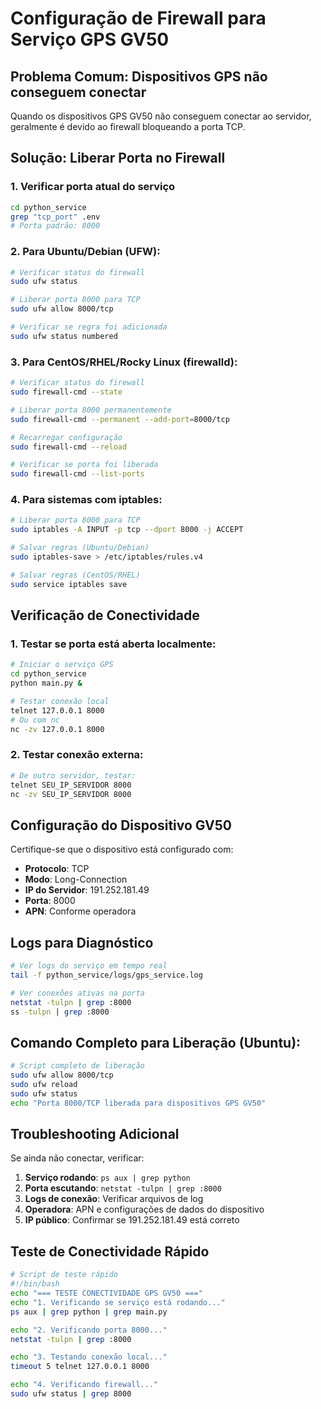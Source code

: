 # Configuração de Firewall para Serviço GPS GV50

## Problema Comum: Dispositivos GPS não conseguem conectar

Quando os dispositivos GPS GV50 não conseguem conectar ao servidor, geralmente é devido ao firewall bloqueando a porta TCP.

## Solução: Liberar Porta no Firewall

### 1. Verificar porta atual do serviço
```bash
cd python_service
grep "tcp_port" .env
# Porta padrão: 8000
```

### 2. Para Ubuntu/Debian (UFW):
```bash
# Verificar status do firewall
sudo ufw status

# Liberar porta 8000 para TCP
sudo ufw allow 8000/tcp

# Verificar se regra foi adicionada
sudo ufw status numbered
```

### 3. Para CentOS/RHEL/Rocky Linux (firewalld):
```bash
# Verificar status do firewall
sudo firewall-cmd --state

# Liberar porta 8000 permanentemente
sudo firewall-cmd --permanent --add-port=8000/tcp

# Recarregar configuração
sudo firewall-cmd --reload

# Verificar se porta foi liberada
sudo firewall-cmd --list-ports
```

### 4. Para sistemas com iptables:
```bash
# Liberar porta 8000 para TCP
sudo iptables -A INPUT -p tcp --dport 8000 -j ACCEPT

# Salvar regras (Ubuntu/Debian)
sudo iptables-save > /etc/iptables/rules.v4

# Salvar regras (CentOS/RHEL)
sudo service iptables save
```

## Verificação de Conectividade

### 1. Testar se porta está aberta localmente:
```bash
# Iniciar o serviço GPS
cd python_service
python main.py &

# Testar conexão local
telnet 127.0.0.1 8000
# Ou com nc
nc -zv 127.0.0.1 8000
```

### 2. Testar conexão externa:
```bash
# De outro servidor, testar:
telnet SEU_IP_SERVIDOR 8000
nc -zv SEU_IP_SERVIDOR 8000
```

## Configuração do Dispositivo GV50

Certifique-se que o dispositivo está configurado com:
- **Protocolo**: TCP 
- **Modo**: Long-Connection
- **IP do Servidor**: 191.252.181.49
- **Porta**: 8000
- **APN**: Conforme operadora

## Logs para Diagnóstico

```bash
# Ver logs do serviço em tempo real
tail -f python_service/logs/gps_service.log

# Ver conexões ativas na porta
netstat -tulpn | grep :8000
ss -tulpn | grep :8000
```

## Comando Completo para Liberação (Ubuntu):
```bash
# Script completo de liberação
sudo ufw allow 8000/tcp
sudo ufw reload
sudo ufw status
echo "Porta 8000/TCP liberada para dispositivos GPS GV50"
```

## Troubleshooting Adicional

Se ainda não conectar, verificar:

1. **Serviço rodando**: `ps aux | grep python`
2. **Porta escutando**: `netstat -tulpn | grep :8000`  
3. **Logs de conexão**: Verificar arquivos de log
4. **Operadora**: APN e configurações de dados do dispositivo
5. **IP público**: Confirmar se 191.252.181.49 está correto

## Teste de Conectividade Rápido

```bash
# Script de teste rápido
#!/bin/bash
echo "=== TESTE CONECTIVIDADE GPS GV50 ==="
echo "1. Verificando se serviço está rodando..."
ps aux | grep python | grep main.py

echo "2. Verificando porta 8000..."
netstat -tulpn | grep :8000

echo "3. Testando conexão local..."
timeout 5 telnet 127.0.0.1 8000

echo "4. Verificando firewall..."
sudo ufw status | grep 8000
```